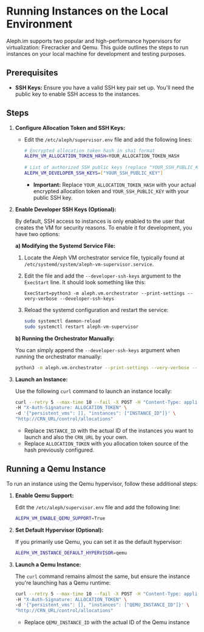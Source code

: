 # Running Instances on the Local Environment

Aleph.im supports two popular and high-performance hypervisors for virtualization: Firecracker and Qemu. This guide outlines the steps to run instances on your local machine for development and testing purposes.

## Prerequisites

- **SSH Keys:** Ensure you have a valid SSH key pair set up. You'll need the public key to enable SSH access to the instances.

## Steps

1. **Configure Allocation Token and SSH Keys:**

    - Edit the `/etc/aleph/supervisor.env` file and add the following lines:

      ```bash
      # Encrypted allocation token hash in sha1 format
      ALEPH_VM_ALLOCATION_TOKEN_HASH=YOUR_ALLOCATION_TOKEN_HASH
 
      # List of authorized SSH public keys (replace "YOUR_SSH_PUBLIC_KEY" with your actual key)
      ALEPH_VM_DEVELOPER_SSH_KEYS=["YOUR_SSH_PUBLIC_KEY"]
      ```

        - **Important:** Replace `YOUR_ALLOCATION_TOKEN_HASH` with your actual encrypted allocation token and `YOUR_SSH_PUBLIC_KEY` with your public SSH key.


2. **Enable Developer SSH Keys (Optional):**

   By default, SSH access to instances is only enabled to the user that creates the VM for security reasons. To enable it for development, you have two options:

   **a) Modifying the Systemd Service File:**

    1. Locate the Aleph VM orchestrator service file, typically found at `/etc/systemd/system/aleph-vm-supervisor.service`.
    2. Edit the file and add the `--developer-ssh-keys` argument to the `ExecStart` line. It should look something like this:

       ```
       ExecStart=python3 -m aleph.vm.orchestrator --print-settings --very-verbose --developer-ssh-keys
       ```

    3. Reload the systemd configuration and restart the service:

       ```bash
       sudo systemctl daemon-reload
       sudo systemctl restart aleph-vm-supervisor
       ```

   **b) Running the Orchestrator Manually:**

   You can simply append the `--developer-ssh-keys` argument when running the orchestrator manually:

     ```bash
     python3 -m aleph.vm.orchestrator --print-settings --very-verbose --developer-ssh-keys
     ```

3. **Launch an Instance:**

   Use the following `curl` command to launch an instance locally:

     ```bash
     curl --retry 5 --max-time 10 --fail -X POST -H "Content-Type: application/json" \
     -H "X-Auth-Signature: ALLOCATION_TOKEN" \
     -d '{"persistent_vms": [], "instances": ["INSTANCE_ID"]}' \
     "http://CRN_URL/control/allocations"
     ```

    - Replace `INSTANCE_ID` with the actual ID of the instances you want to launch and also the `CRN_URL` by your own.
    - Replace `ALLOCATION_TOKEN` with you allocation token source of the hash previously configured.

## Running a Qemu Instance

To run an instance using the Qemu hypervisor, follow these additional steps:

1. **Enable Qemu Support:**

   Edit the `/etc/aleph/supervisor.env` file and add the following line:

     ```bash
     ALEPH_VM_ENABLE_QEMU_SUPPORT=True
     ```

2. **Set Default Hypervisor (Optional):**

   If you primarily use Qemu, you can set it as the default hypervisor:

     ```bash
     ALEPH_VM_INSTANCE_DEFAULT_HYPERVISOR=qemu
     ```

3. **Launch a Qemu Instance:**

   The `curl` command remains almost the same, but ensure the instance you're launching has a Qemu runtime:

     ```bash
     curl --retry 5 --max-time 10 --fail -X POST -H "Content-Type: application/json" \
     -H "X-Auth-Signature: ALLOCATION_TOKEN" \
     -d '{"persistent_vms": [], "instances": ["QEMU_INSTANCE_ID"]}' \
     "http://CRN_URL/control/allocations"
     ```
   
   - Replace `QEMU_INSTANCE_ID` with the actual ID of the Qemu instance
